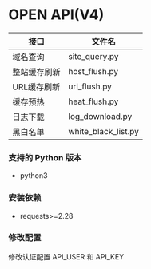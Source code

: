 # OPEN API(V4)

| 接口         | 文件名           |
|--------------|------------------|
| 域名查询     | site_query.py    |
| 整站缓存刷新     | host_flush.py    |
| URL缓存刷新      | url_flush.py     |
| 缓存预热     | heat_flush.py    |
| 日志下载     | log_download.py  |
| 黑白名单     | white_black_list.py |

### 支持的 Python 版本
- python3

### 安装依赖
- requests>=2.28

### 修改配置
修改认证配置 API_USER 和 API_KEY
